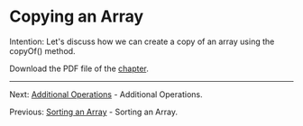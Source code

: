 # Copying an Array

Intention: Let's discuss how we can create a copy of an array using the copyOf() method.

Download the PDF file of the [chapter](chapter_38.pdf).

<hr>

Next: [Additional Operations](chapter_39.md "Additional Operations") - Additional Operations.

Previous: [Sorting an Array](chapter_37.md "Sorting an Array") - Sorting an Array.